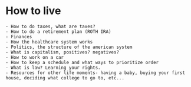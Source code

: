 # How to live 
    - How to do taxes, what are taxes?
    - How to do a retirement plan (ROTH IRA)
    - Finances
    - How the healthcare system works
    - Politics, the structure of the american system
    - What is capitalism, positives? negatives?
    - How to work on a car
    - How to keep a schedule and what ways to prioritize order
    - What is law? Learning your rights.
    - Resources for other life moments- having a baby, buying your first house, deciding what college to go to, etc...
